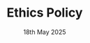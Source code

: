 ---
title: Ethics Policy
description: Mohana Ltd policy on ethical conduct for our employees and Service Providers
ogImage: /images/legal/compliance-policies.webp
date: 18th May 2025
path: https://drive.google.com/file/d/1_2S8ltuIfqO38IaD62nzd2YxnbN6pbaU/view?usp=drive_link
published: true
---